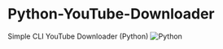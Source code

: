 # Python-YouTube-Downloader
Simple CLI YouTube Downloader (Python)
![Python](https://img.shields.io/badge/python-3670A0?logo=python&logoColor=ffdd54&style=for-the-badge)

